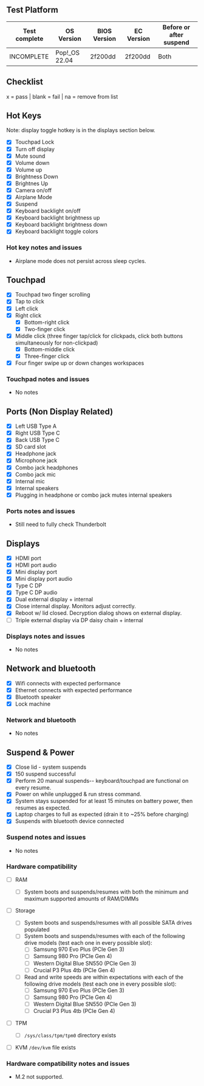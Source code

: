 ## Test Platform

| Test complete | OS Version     | BIOS Version | EC Version | Before or after suspend |
| ------------- | -------------- | ------------ | ---------- | ----------------------- |
| INCOMPLETE    | Pop!\_OS 22.04 | 2f200dd      | 2f200dd    | Both                    |

## Checklist
x = pass | blank = fail | na = remove from list

## Hot Keys

Note: display toggle hotkey is in the displays section below.

- [x] Touchpad Lock
- [x] Turn off display
- [x] Mute sound
- [x] Volume down
- [x] Volume up
- [x] Brightness Down
- [x] Brightnes Up
- [X] Camera on/off
- [X] Airplane Mode
- [X] Suspend
- [X] Keyboard backlight on/off
- [X] Keyboard backlight brightness up
- [X] Keyboard backlight brightness down
- [x] Keyboard backlight toggle colors

### Hot key notes and issues

- Airplane mode does not persist across sleep cycles.

## Touchpad

- [x] Touchpad two finger scrolling 
- [x] Tap to click
- [X] Left click
- [x] Right click
    - [x] Bottom-right click
    - [x] Two-finger click
- [x] Middle click (three finger tap/click for clickpads, click both buttons simultaneously for non-clickpad)
    - [x] Bottom-middle click
    - [x] Three-finger click
- [X] Four finger swipe up or down changes workspaces

### Touchpad notes and issues

- No notes

## Ports (Non Display Related)

- [x] Left USB Type A
- [x] Right USB Type C
- [X] Back USB Type C
- [X] SD card slot
- [x] Headphone jack
- [x] Microphone jack
- [x] Combo jack headphones
- [x] Combo jack mic
- [x] Internal mic
- [x] Internal speakers
- [x] Plugging in headphone or combo jack mutes internal speakers

### Ports notes and issues

- Still need to fully check Thunderbolt

## Displays

- [x] HDMI port
- [X] HDMI port audio
- [x] Mini display port
- [x] Mini display port audio
- [x] Type C DP
- [x] Type C DP audio
- [x] Dual external display + internal
- [x] Close internal display. Monitors adjust correctly.
- [x] Reboot w/ lid closed. Decryption dialog shows on external display.
- [ ] Triple external display via DP daisy chain + internal

### Displays notes and issues

- No notes

## Network and bluetooth

- [x] Wifi connects with expected performance
- [x] Ethernet connects with expected performance
- [x] Bluetooth speaker
- [x] Lock machine

### Network and bluetooth

- No notes

## Suspend & Power

- [x] Close lid - system suspends
- [x] 150 suspend successful
- [x] Perform 20 manual suspends-- keyboard/touchpad are functional on every resume.
- [x] Power on while unplugged & run stress command.
- [x] System stays suspended for at least 15 minutes on battery power, then resumes as expected.
- [x] Laptop charges to full as expected (drain it to ~25% before charging)
- [x] Suspends with bluetooth device connected

### Suspend notes and issues

- No notes

### Hardware compatibility

- [ ] RAM
    - [ ] System boots and suspends/resumes with both the minimum and maximum supported amounts of RAM/DIMMs
- [ ] Storage
    - [ ] System boots and suspends/resumes with all possible SATA drives populated
    - [ ] System boots and suspends/resumes with each of the following drive models (test each one in every possible slot):
        - [ ] Samsung 970 Evo Plus (PCIe Gen 3)
        - [ ] Samsung 980 Pro (PCIe Gen 4)
        - [ ] Western Digital Blue SN550 (PCIe Gen 3)
        - [ ] Crucial P3 Plus 4tb (PCIe Gen 4)
    - [ ] Read and write speeds are within expectations with each of the following drive models (test each one in every possible slot):
        - [ ] Samsung 970 Evo Plus (PCIe Gen 3)
        - [ ] Samsung 980 Pro (PCIe Gen 4)
        - [ ] Western Digital Blue SN550 (PCIe Gen 3)
        - [ ] Crucial P3 Plus 4tb (PCIe Gen 4)
- [ ] TPM
    - [ ] `/sys/class/tpm/tpm0` directory exists
- [ ] KVM `/dev/kvm` file exists


### Hardware compatibility notes and issues

- M.2 not supported.
